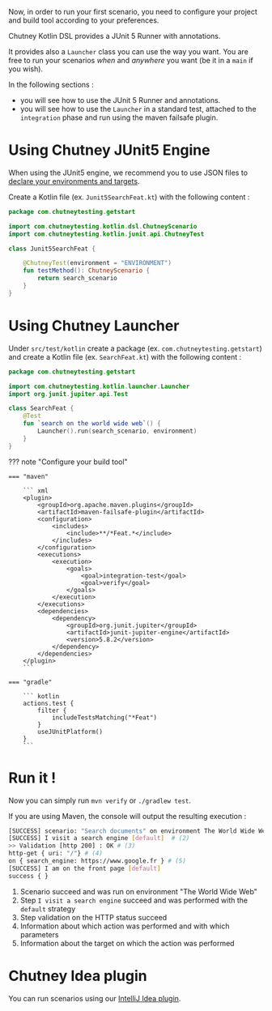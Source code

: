 Now, in order to run your first scenario, you need to configure your project and build tool according to your preferences.

Chutney Kotlin DSL provides a JUnit 5 Runner with annotations.

It provides also a `Launcher` class you can use the way you want. You are free to run your scenarios _when_ and
_anywhere_ you want (be it in a `main` if you wish).


In the following sections :

* you will see how to use the JUnit 5 Runner and annotations.
* you will see how to use the `Launcher` in a standard test, attached to the `integration` phase and run using the maven failsafe plugin.


# Using Chutney JUnit5 Engine

When using the JUnit5 engine, we recommend you to use JSON files to [declare your environments and targets](/getting_started/write/#define-your-test-environment-alternative).

Create a Kotlin file (ex. `Junit5SearchFeat.kt`) with the following content :

``` kotlin title="SearchFeat.kt"
package com.chutneytesting.getstart

import com.chutneytesting.kotlin.dsl.ChutneyScenario
import com.chutneytesting.kotlin.junit.api.ChutneyTest

class Junit5SearchFeat {

    @ChutneyTest(environment = "ENVIRONMENT")
    fun testMethod(): ChutneyScenario {
        return search_scenario
    }
}
```


# Using Chutney Launcher

Under `src/test/kotlin` create a package (ex. `com.chutneytesting.getstart`) and create a Kotlin file (ex. `SearchFeat.kt`) with the following content :

``` kotlin title="SearchFeat.kt"
package com.chutneytesting.getstart

import com.chutneytesting.kotlin.launcher.Launcher
import org.junit.jupiter.api.Test

class SearchFeat {
    @Test
    fun `search on the world wide web`() {
        Launcher().run(search_scenario, environment)
    }
}
```

??? note "Configure your build tool"

    === "maven"

        ``` xml
        <plugin>
            <groupId>org.apache.maven.plugins</groupId>
            <artifactId>maven-failsafe-plugin</artifactId>
            <configuration>
                <includes>
                    <include>**/*Feat.*</include>
                </includes>
            </configuration>
            <executions>
                <execution>
                    <goals>
                        <goal>integration-test</goal>
                        <goal>verify</goal>
                    </goals>
                </execution>
            </executions>
            <dependencies>
                <dependency>
                    <groupId>org.junit.jupiter</groupId>
                    <artifactId>junit-jupiter-engine</artifactId>
                    <version>5.8.2</version>
                </dependency>
            </dependencies>
        </plugin>
        ```

    === "gradle"

        ``` kotlin
        actions.test {
            filter {
                includeTestsMatching("*Feat")
            }
            useJUnitPlatform()
        }
        ```


# Run it !

Now you can simply run `mvn verify` or `./gradlew test`.

If you are using Maven, the console will output the resulting execution :

``` sh
[SUCCESS] scenario: "Search documents" on environment The World Wide Web # (1)
[SUCCESS] I visit a search engine [default]  # (2)
>> Validation [http 200] : OK # (3)
http-get { uri: "/"} # (4)
on { search_engine: https://www.google.fr } # (5)
[SUCCESS] I am on the front page [default]
success { }
```

1. Scenario succeed and was run on environment "The World Wide Web"
2. Step `I visit a search engine` succeed and was performed with the `default` strategy
3. Step validation on the HTTP status succeed
4. Information about which action was performed and with which parameters
5. Information about the target on which the action was performed


# Chutney Idea plugin
You can run scenarios using our [IntelliJ Idea plugin](/getting_started/intellij_plugin).
